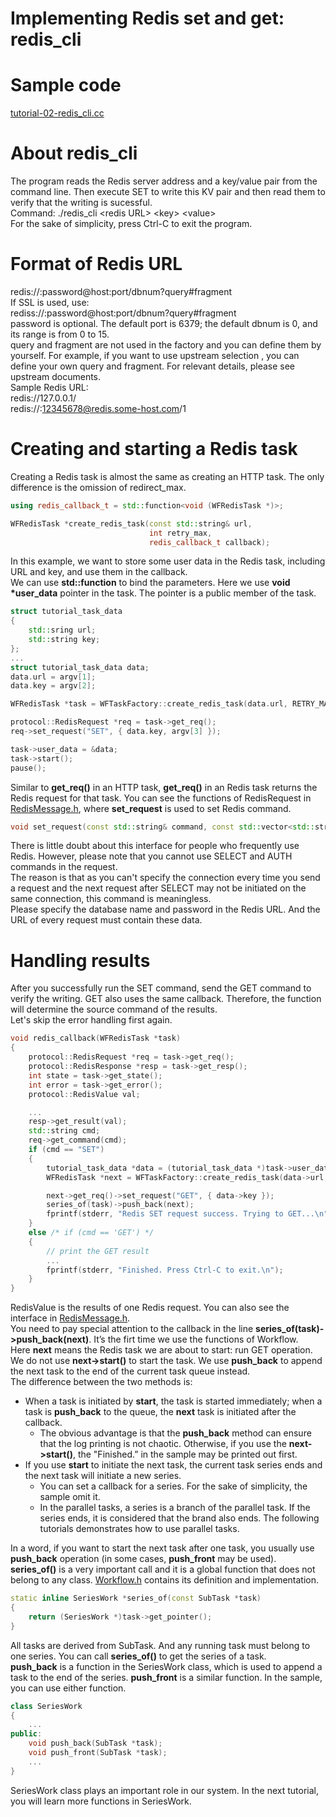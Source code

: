 # Implementing Redis set and get: redis\_cli

# Sample code

[tutorial-02-redis\_cli.cc](../tutorial/tutorial-02-redis_cli.cc)

# About redis\_cli

The program reads the Redis server address and a key/value pair from the command line. Then execute SET to write this KV pair and then read them to verify that the writing is sucessful.   
Command: ./redis_cli \<redis URL\> \<key\> \<value\>   
For the sake of simplicity, press Ctrl-C to exit the program.

# Format of Redis URL

redis://:password@host:port/dbnum?query#fragment   
If SSL is used, use:   
rediss://:password@host:port/dbnum?query#fragment   
password is optional. The default port is 6379; the default dbnum is 0, and its range is from 0 to 15.   
query and fragment are not used in the factory and you can define them by yourself. For example, if you want to use upstream selection , you can define your own query and fragment. For relevant details, please see upstream documents.   
Sample Redis URL:   
redis://127.0.0.1/  
redis://:12345678@redis.some-host.com/1

# Creating and starting a Redis task

Creating a Redis task is almost the same as creating an HTTP task. The only difference is the omission of redirect\_max.

~~~cpp
using redis_callback_t = std::function<void (WFRedisTask *)>;

WFRedisTask *create_redis_task(const std::string& url,
                               int retry_max,
                               redis_callback_t callback);
~~~

In this example, we want to store some user data in the Redis task, including URL and key, and use them in the callback.   
We can use **std::function** to bind the parameters. Here we use **void \*user\_data** pointer in the task. The pointer is a public member of the task.

~~~cpp
struct tutorial_task_data
{
    std::sring url;
    std::string key;
};
...
struct tutorial_task_data data;
data.url = argv[1];
data.key = argv[2];

WFRedisTask *task = WFTaskFactory::create_redis_task(data.url, RETRY_MAX, redis_callback);

protocol::RedisRequest *req = task->get_req();
req->set_request("SET", { data.key, argv[3] });

task->user_data = &data;
task->start();
pause();
~~~

Similar to **get\_req()** in an HTTP task, **get\_req()** in an Redis task returns the Redis request for that task.
You can see the functions of RedisRequest in [RedisMessage.h](../src/protocol/RedisMessage.h), where **set\_request** is used to set Redis command.

~~~cpp
void set_request(const std::string& command, const std::vector<std::string>& params);
~~~

There is little doubt about this interface for people who frequently use Redis. However, please note that you cannot use SELECT and AUTH commands in the request.   
The reason is that as you can't specify the connection every time you send a request and the next request after SELECT may not be initiated on the same connection, this command is meaningless.   
Please specify the database name and password in the Redis URL. And the URL of every request must contain these data.

# Handling results

After you successfully run the SET command, send the GET command to verify the writing. GET also uses the same callback. Therefore, the function will determine the source command of the results.   
Let's skip the error handling first again.

~~~cpp
void redis_callback(WFRedisTask *task)
{
    protocol::RedisRequest *req = task->get_req();
    protocol::RedisResponse *resp = task->get_resp();
    int state = task->get_state();
    int error = task->get_error();
    protocol::RedisValue val;

    ...
    resp->get_result(val);
    std::string cmd;
    req->get_command(cmd);
    if (cmd == "SET")
    {
        tutorial_task_data *data = (tutorial_task_data *)task->user_data;
        WFRedisTask *next = WFTaskFactory::create_redis_task(data->url, RETRY_MAX, redis_callback);

        next->get_req()->set_request("GET", { data->key });
        series_of(task)->push_back(next);
        fprintf(stderr, "Redis SET request success. Trying to GET...\n");
    }
    else /* if (cmd == 'GET') */
    {
        // print the GET result
        ...
        fprintf(stderr, "Finished. Press Ctrl-C to exit.\n");
    }
}
~~~

RedisValue is the results of one Redis request. You can also see the interface in [RedisMessage.h](../src/protocol/RedisMessage.h).   
You need to pay special attention to the callback in the line **series\_of(task)->push\_back(next)**. It’s the firt time we use the functions of Workflow.   
Here **next** means the Redis task we are about to start: run GET operation. We do not use **next->start()** to start the task. We use **push\_back** to append the next task to the end of the current task queue instead.   
The difference between the two methods is:

* When a task is initiated by **start**, the task is started immediately; when a task is **push\_back** to the queue, the **next** task is initiated after the callback.
  * The obvious advantage is that the **push\_back** method can ensure that the log printing is not  chaotic. Otherwise, if you use the **next->start()**, the "Finished.” in the sample may be printed out first.
* If you use **start** to initiate the next task, the current task series ends and the next task will initiate a new series.
  * You can set a callback for a series. For the sake of simplicity, the sample omit it.
  * In the parallel tasks, a series is a branch of the parallel task. If the series ends, it is considered that the brand also ends. The following tutorials demonstrates how to use parallel tasks.

In a word, if you want to start the next task after one task, you usually use **push\_back** operation (in some cases, **push\_front** may be used).   
**series\_of()** is a very important call and it is a global function that does not belong to any class. [Workflow.h](../src/factory/Workflow.h#L140) contains its definition and implementation.

~~~cpp
static inline SeriesWork *series_of(const SubTask *task)
{
    return (SeriesWork *)task->get_pointer();
}
~~~

All tasks are derived from SubTask. And any running task must belong to one series. You can call **series\_of()** to get the series of a task.   
**push\_back** is a function in the SeriesWork class, which is used to append a task to the end of the series. **push\_front** is a similar function. In the sample, you can use either function.

~~~cpp
class SeriesWork
{
    ...
public:
    void push_back(SubTask *task);
    void push_front(SubTask *task);
    ...
}
~~~

SeriesWork class plays an important role in our system. In the next tutorial, you will learn more functions in SeriesWork.